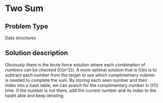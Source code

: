 # Two Sum

## Problem Type

Data structures

## Solution description

Obviously there is the brute force solution where each combination of numbers can be checked (O(n^2)). A more optimal solution that is O(n) is to subtract each number from the target to see which complimentary nubmer is needed to complete the sum. By storing each seen number and their index into a hash table, we can search for the complimentary number in O(1) time. If the number is not there, add the current number and its index to the hasht able and keep iterating.